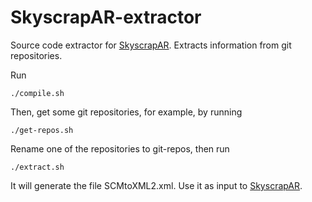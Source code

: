 SkyscrapAR-extractor
====================

Source code extractor for [SkyscrapAR]. Extracts information from git repositories.

Run

    ./compile.sh

Then, get some git repositories, for example, by running

    ./get-repos.sh

Rename one of the repositories to git-repos, then run

    ./extract.sh

It will generate the file SCMtoXML2.xml. Use it as input to [SkyscrapAR].


[SkyscrapAR]: https://github.com/rodrigorgs/SkyscrapAR
